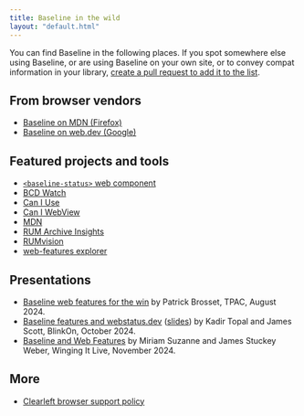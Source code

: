 ```yaml
---
title: Baseline in the wild
layout: "default.html"
---
```


You can find Baseline in the following places. If you spot somewhere else using Baseline, or are using Baseline on your own site, or to convey compat information in your library, [create a pull request to add it to the list](https://github.com/web-platform-dx/web-features/edit/pages/main/gh-pages/baseline-in-the-wild.md).

## From browser vendors

- [Baseline on MDN (Firefox)](https://developer.mozilla.org/en-US/blog/baseline-evolution-on-mdn/)
- [Baseline on web.dev (Google)](https://web.dev/baseline/)

## Featured projects and tools

- [`<baseline-status>` web component](https://github.com/web-platform-dx/baseline-status)
- [BCD Watch](https://bcd-watch.igalia.com/)
- [Can I Use](https://caniuse.com/)
- [Can I WebView](https://caniwebview.com/search/?cat=web_feature)
- [MDN](https://developer.mozilla.org/en-US/docs/Glossary/Baseline/Compatibility)
- [RUM Archive Insights](https://rumarchive.com/insights/)
- [RUMvision](https://www.rumvision.com/help-center/monitoring/dashboard/baseline/)
- [web-features explorer](https://web-platform-dx.github.io/web-features-explorer/)

## Presentations

- [Baseline web features for the win](https://www.w3.org/2024/09/TPAC/demo-baseline.html) by Patrick Brosset, TPAC, August 2024.
- [Baseline features and webstatus.dev](https://www.youtube.com/watch?v=pTsMpoXGlqE) ([slides](https://docs.google.com/presentation/d/1dRWC7aH-FQTj2JVFIaRvrHNylaRKAUCnQ5Y4odRhGGY/edit#slide=id.g2f87bb2d5eb_0_4)) by Kadir Topal and James Scott, BlinkOn, October 2024.
- [Baseline and Web Features](https://www.oddbird.net/2024/11/19/winging-it-13/) by Miriam Suzanne and James Stuckey Weber, Winging It Live, November 2024.

## More

- [Clearleft browser support policy](https://browsersupport.clearleft.com/)
